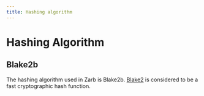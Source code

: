```yaml
---
title: Hashing algorithm
---
```


# Hashing Algorithm

## Blake2b

The hashing algorithm used in Zarb is Blake2b. [Blake2](https://www.blake2.net/) is considered to be
a fast cryptographic hash function.
